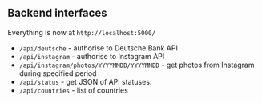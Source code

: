 <h2> Backend interfaces </h2>

Everything is now at `http://localhost:5000/`
* `/api/deutsche` - authorise to Deutsche Bank API
* `/api/instagram` - authorise to Instagram API
* `/api/instagram/photos/YYYYMMDD/YYYYMMDD` - get photos from Instagram during specified period
* `/api/status` - get JSON of API statuses:
* `/api/countries` - list of countries
